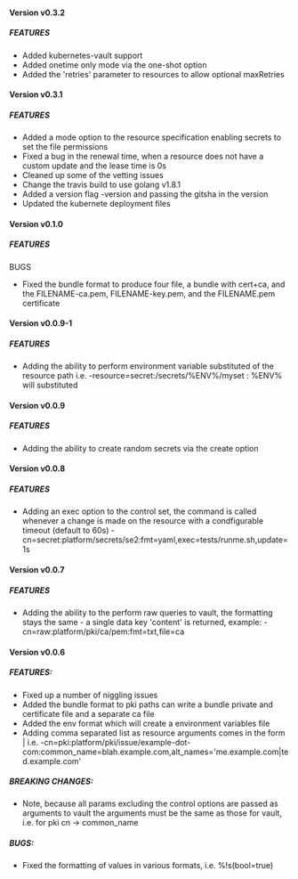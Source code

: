 
#### **Version v0.3.2**

##### FEATURES

 * Added kubernetes-vault support
 * Added onetime only mode via the one-shot option
 * Added the 'retries' parameter to resources to allow optional maxRetries

#### **Version v0.3.1**

##### FEATURES

 * Added a mode option to the resource specification enabling secrets to set the file permissions
 * Fixed a bug in the renewal time, when a resource does not have a custom update and the lease time is 0s
 * Cleaned up some of the vetting issues
 * Change the travis build to use golang v1.8.1
 * Added a version flag -version and passing the gitsha in the version
 * Updated the kubernete deployment files

#### **Version v0.1.0**

##### FEATURES

BUGS
 * Fixed the bundle format to produce four file, a bundle with cert+ca, and the FILENAME-ca.pem, FILENAME-key.pem,
   and the FILENAME.pem certificate

#### **Version v0.0.9-1**

##### FEATURES

 * Adding the ability to perform environment variable substituted of the resource path i.e.
   -resource=secret:/secrets/%ENV%/myset : %ENV% will substituted

#### **Version v0.0.9**

##### FEATURES

 * Adding the ability to create random secrets via the create option

#### **Version v0.0.8**

##### FEATURES

 * Adding an exec option to the control set, the command is called whenever a change is made on the resource with a
   condfigurable timeout (default to 60s)
   -cn=secret:platform/secrets/se2:fmt=yaml,exec=tests/runme.sh,update=1s

#### **Version v0.0.7**

##### FEATURES
 * Adding the ability to the perform raw queries to vault, the formatting stays the same - a single
   data key 'content' is returned, example: -cn=raw:platform/pki/ca/pem:fmt=txt,file=ca

#### **Version v0.0.6**

##### FEATURES:

 * Fixed up a number of niggling issues
 * Added the bundle format to pki paths can write a bundle private and certificate file and a separate ca file
 * Added the env format which will create a environment variables file
 * Adding comma separated list as resource arguments comes in the form <ARG>|<ARG> i.e.
   -cn=pki:platform/pki/issue/example-dot-com:common_name=blah.example.com,alt_names='me.example.com|ted.example.com'

##### BREAKING CHANGES:
 * Note, because all params excluding the control options are passed as arguments to vault the arguments must be the
   same as those for vault, i.e. for pki cn -> common_name

##### BUGS:

 * Fixed the formatting of values in various formats, i.e. %!s(bool=true)
